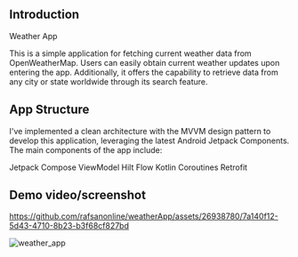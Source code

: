 ## Introduction
Weather App

This is a simple application for fetching current weather data from OpenWeatherMap. Users can easily obtain current weather updates upon entering the app. Additionally, it offers the capability to retrieve data from any city or state worldwide through its search feature.

## App Structure
I've implemented a clean architecture with the MVVM design pattern to develop this application, leveraging the latest Android Jetpack Components. The main components of the app include:

Jetpack Compose
ViewModel
Hilt
Flow
Kotlin Coroutines
Retrofit

## Demo video/screenshot


https://github.com/rafsanonline/weatherApp/assets/26938780/7a140f12-5d43-4710-8b23-b3f68cf827bd


![weather_app](https://github.com/rafsanonline/weatherApp/assets/26938780/61d8b57e-1ad3-4f45-af35-5a7e0bf3d350)


